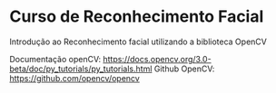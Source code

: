 # Curso de Reconhecimento Facial
Introdução ao Reconhecimento facial utilizando a biblioteca OpenCV

Documentação openCV: https://docs.opencv.org/3.0-beta/doc/py_tutorials/py_tutorials.html
Github OpenCV: https://github.com/opencv/opencv
